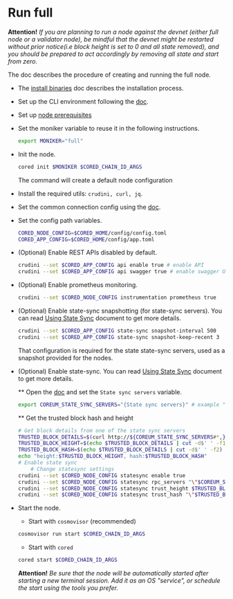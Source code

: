 # Run full

**Attention!** *If you are planning to run a node against the devnet (either full node or a validator node), be mindful that the devnet might be restarted without prior notice(i.e block height is set to 0 and all state removed), and you should be prepared to act accordingly by removing all state and start from zero.*

The doc describes the procedure of creating and running the full node.

* The [install binaries](../install-cored.md) doc describes the installation process.

* Set up the CLI environment following the [doc](../cli-env.md).

* Set up [node prerequisites](node-prerequisites.md)

* Set the moniker variable to reuse it in the following instructions.
  ```bash
  export MONIKER="full"
  ```

* Init the node.

  ```bash
  cored init $MONIKER $CORED_CHAIN_ID_ARGS
  ```
  The command will create a default node configuration

* Install the required utils: `crudini, curl, jq`.

* Set the common connection config using the [doc](set-connection-config.md).

* Set the config path variables.

  ```bash
  CORED_NODE_CONFIG=$CORED_HOME/config/config.toml
  CORED_APP_CONFIG=$CORED_HOME/config/app.toml
  ```

* (Optional) Enable REST APIs disabled by default.
  ```bash
  crudini --set $CORED_APP_CONFIG api enable true # enable API
  crudini --set $CORED_APP_CONFIG api swagger true # enable swagger UI for the API
  ```

* (Optional) Enable prometheus monitoring.
  ```bash
  crudini --set $CORED_NODE_CONFIG instrumentation prometheus true
  ```

* (Optional) Enable state-sync snapshotting (for state-sync servers).
  You can read [Using State Sync](https://docs.tendermint.com/v0.34/tendermint-core/state-sync.html) document to get
  more details.
  ```bash
  crudini --set $CORED_APP_CONFIG state-sync snapshot-interval 500
  crudini --set $CORED_APP_CONFIG state-sync snapshot-keep-recent 3
  ```
  That configuration is required for the state state-sync servers, used as a snapshot provided for the nodes.


* (Optional) Enable state-sync.
  You can read [Using State Sync](https://docs.tendermint.com/v0.34/tendermint-core/state-sync.html) document to get
  more details.

  ** Open the [doc](../cli-env.md) and set the `State sync servers` variable.
  ```bash
  export COREUM_STATE_SYNC_SERVERS="{State sync servers}" # example "foo.net:26657,bar.com:26657"
  ```

  ** Get the trusted block hash and height
  ```bash
  # Get block details from one of the state sync servers
  TRUSTED_BLOCK_DETAILS=$(curl http://${COREUM_STATE_SYNC_SERVERS#*,}/block | jq -r '.result.block.header.height + "\n" + .result.block_id.hash')
  TRUSTED_BLOCK_HEIGHT=$(echo $TRUSTED_BLOCK_DETAILS | cut -d$' ' -f1)
  TRUSTED_BLOCK_HASH=$(echo $TRUSTED_BLOCK_DETAILS | cut -d$' ' -f2)
  echo "height:$TRUSTED_BLOCK_HEIGHT, hash:$TRUSTED_BLOCK_HASH"
  # Enable state sync
      # Change statesync settings
  crudini --set $CORED_NODE_CONFIG statesync enable true
  crudini --set $CORED_NODE_CONFIG statesync rpc_servers "\"$COREUM_STATE_SYNC_SERVERS\""
  crudini --set $CORED_NODE_CONFIG statesync trust_height $TRUSTED_BLOCK_HEIGHT
  crudini --set $CORED_NODE_CONFIG statesync trust_hash "\"$TRUSTED_BLOCK_HASH\""
  ```

* Start the node.

    * Start with `cosmovisor` (recommended)
  ```bash
  cosmovisor run start $CORED_CHAIN_ID_ARGS
  ```

    * Start with `cored`
   ```bash
  cored start $CORED_CHAIN_ID_ARGS
  ```

  **Attention!** *Be sure that the node will be automatically started after starting a new terminal session. Add it as
  an OS "service",
  or schedule the start using the tools you prefer.*
